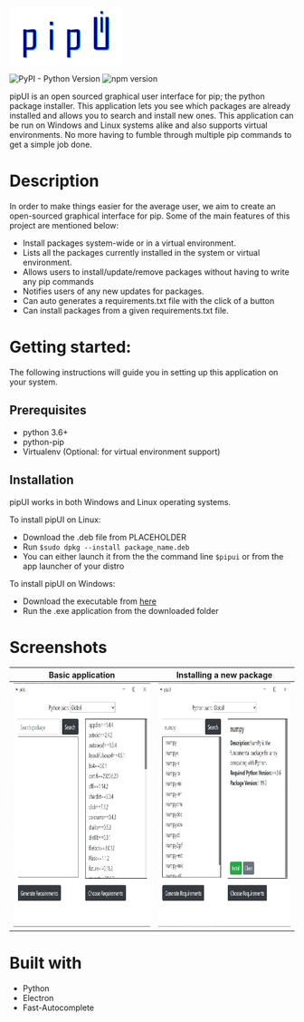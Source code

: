 <img src="https://raw.githubusercontent.com/amanmalali/pipui/master/images/pipui.png" width="200" height="100" />

![PyPI - Python Version](https://img.shields.io/pypi/pyversions/pipui_backend?color=gree&style=flat-square) ![npm version](https://img.shields.io/npm/v/electron?color=brightgreen)

pipUI is an open sourced graphical user interface for pip; the python package installer. This application lets you see which packages are already installed and allows you to search and install new ones. This application can be run on Windows and Linux systems alike and also supports virtual environments.
No more having to fumble through multiple pip commands to get a simple job done. 

# Description
In order to make things easier for the average user, we aim to create an open-sourced graphical interface for pip. Some of the main features of this project are mentioned below:
* Install packages system-wide or in a virtual environment.
* Lists all the packages currently installed in the system or virtual environment.
* Allows users to install/update/remove packages without having to write any pip commands
* Notifies users of any new updates for packages.
* Can auto generates a requirements.txt file with the click of a button
* Can install packages from a given requirements.txt file.

# Getting started:
The following instructions will guide you in setting up this application on your system.

## Prerequisites
* python 3.6+
* python-pip
* Virtualenv (Optional: for virtual environment support)

## Installation
pipUI works in both Windows and Linux operating systems.

To install pipUI on Linux:
* Download the .deb file from PLACEHOLDER
* Run ```$sudo dpkg --install package_name.deb```
* You can either launch it from the the command line ```$pipui``` or from the app launcher of your distro

To install pipUI on Windows:
* Download the executable from [here](https://drive.google.com/file/d/1INclufSdJ9W8I_nWWmmpNNnHCjQYHsWI/view?usp=sharing)
* Run the .exe application from the downloaded folder

# Screenshots
Basic application          |  Installing a new package
:-------------------------:|:-------------------------:
<img src="https://raw.githubusercontent.com/amanmalali/pipui/master/images/disp_img1.jpeg" width="500" height="430" />  |  <img src="https://raw.githubusercontent.com/amanmalali/pipui/master/images/disp_img3.jpeg" width="500" height="430" /> 

# Built with
* Python
* Electron
* Fast-Autocomplete
